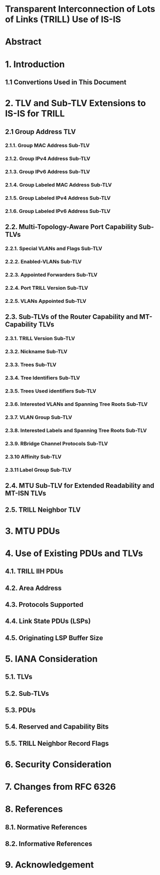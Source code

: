 # Transparent Interconnection of Lots of Links (TRILL) Use of IS-IS
# Abstract

# 1. Introduction
## 1.1 Convertions Used in This Document

# 2. TLV and Sub-TLV Extensions to IS-IS for TRILL
## 2.1 Group Address TLV
### 2.1.1. Group MAC Address Sub-TLV
### 2.1.2. Group IPv4 Address Sub-TLV
### 2.1.3. Group IPv6 Address Sub-TLV
### 2.1.4. Group Labeled MAC Address Sub-TLV
### 2.1.5. Group Labeled IPv4 Address Sub-TLV
### 2.1.6. Group Labeled IPv6 Address Sub-TLV
## 2.2. Multi-Topology-Aware Port Capability Sub-TLVs
### 2.2.1. Special VLANs and Flags Sub-TLV
### 2.2.2. Enabled-VLANs Sub-TLV
### 2.2.3. Appointed Forwarders Sub-TLV
### 2.2.4. Port TRILL Version Sub-TLV
### 2.2.5. VLANs Appointed Sub-TLV
## 2.3. Sub-TLVs of the Router Capability and MT-Capability TLVs
### 2.3.1. TRILL Version Sub-TLV
### 2.3.2. Nickname Sub-TLV
### 2.3.3. Trees Sub-TLV
### 2.3.4. Tree Identifiers Sub-TLV
### 2.3.5. Trees Used identifiers Sub-TLV
### 2.3.6. Interested VLANs and Spanning Tree Roots Sub-TLV
### 2.3.7. VLAN Group Sub-TLV
### 2.3.8. Interested Labels and Spanning Tree Roots Sub-TLV
### 2.3.9. RBridge Channel Protocols Sub-TLV
### 2.3.10 Affinity Sub-TLV
### 2.3.11 Label Group Sub-TLV
## 2.4. MTU Sub-TLV for Extended Readability and MT-ISN TLVs
## 2.5. TRILL Neighbor TLV

# 3. MTU PDUs

# 4. Use of Existing PDUs and TLVs
## 4.1. TRILL IIH PDUs
## 4.2. Area Address
## 4.3. Protocols Supported
## 4.4. Link State PDUs (LSPs)
## 4.5. Originating LSP Buffer Size

# 5. IANA Consideration
## 5.1. TLVs
## 5.2. Sub-TLVs
## 5.3. PDUs
## 5.4. Reserved and Capability Bits
## 5.5. TRILL Neighbor Record Flags

# 6. Security Consideration

# 7. Changes from RFC 6326

# 8. References
## 8.1. Normative References
## 8.2. Informative References

# 9. Acknowledgement
